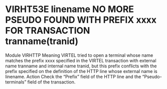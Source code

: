 # VIRHT53E linename NO MORE PSEUDO FOUND WITH PREFIX xxxx FOR TRANSACTION tranname(tranid)
Module
    VIRHTTP
Meaning
    VIRTEL tried to open a terminal whose name matches the prefix xxxx specified in the VIRTEL transaction with external name tranname and internal name tranid, but this prefix conflicts with the prefix specified on the definition of the HTTP line whose external name is linename.
Action
    Check the “Prefix” field of the HTTP line and the “Pseudo-terminals” field of the transaction.
